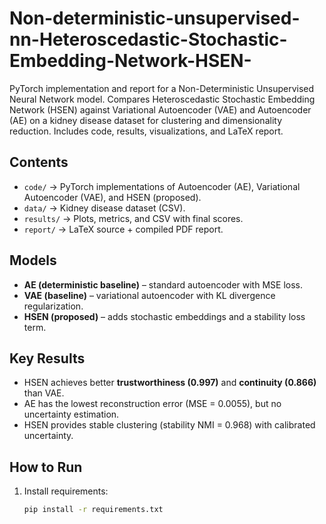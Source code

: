 # Non-deterministic-unsupervised-nn-Heteroscedastic-Stochastic-Embedding-Network-HSEN-
PyTorch implementation and report for a Non-Deterministic Unsupervised Neural Network model. Compares Heteroscedastic Stochastic Embedding Network (HSEN) against Variational Autoencoder (VAE) and Autoencoder (AE) on a kidney disease dataset for clustering and dimensionality reduction. Includes code, results, visualizations, and LaTeX report.

## Contents
- `code/` → PyTorch implementations of Autoencoder (AE), Variational Autoencoder (VAE), and HSEN (proposed).
- `data/` → Kidney disease dataset (CSV).
- `results/` → Plots, metrics, and CSV with final scores.
- `report/` → LaTeX source + compiled PDF report.

## Models
- **AE (deterministic baseline)** – standard autoencoder with MSE loss.
- **VAE (baseline)** – variational autoencoder with KL divergence regularization.
- **HSEN (proposed)** – adds stochastic embeddings and a stability loss term.

## Key Results
- HSEN achieves better **trustworthiness (0.997)** and **continuity (0.866)** than VAE.
- AE has the lowest reconstruction error (MSE = 0.0055), but no uncertainty estimation.
- HSEN provides stable clustering (stability NMI = 0.968) with calibrated uncertainty.

## How to Run
1. Install requirements:
   ```bash
   pip install -r requirements.txt
